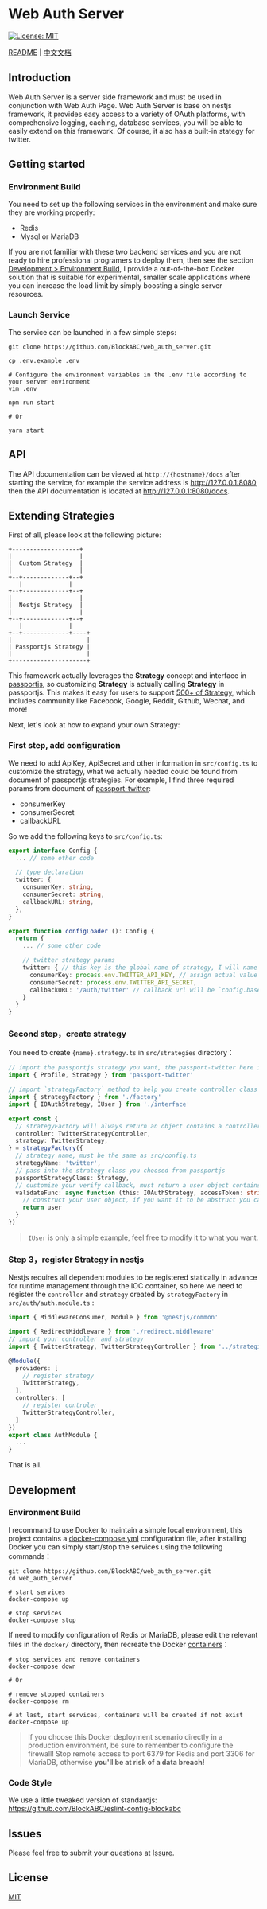 # Web Auth Server

[![License: MIT](https://img.shields.io/badge/License-MIT-green.svg)](https://opensource.org/licenses/MIT)

[README](README.md) | [中文文档](README.zh.md)


## Introduction

Web Auth Server is a server side framework and must be used in conjunction with Web Auth Page. Web Auth Server is base on nestjs framework, it provides easy access to a variety of OAuth platforms, with comprehensive logging, caching, database services, you will be able to easily extend on this framework. Of course, it also has a built-in stategy for twitter.


## Getting started

### Environment Build

You need to set up the following services in the environment and make sure they are working properly:

- Redis
- Mysql or MariaDB

If you are not familiar with these two backend services and you are not ready to hire professional programers to deploy them, then see the section [Development > Environment Build](#development), I provide a out-of-the-box Docker solution that is suitable for experimental, smaller scale applications where you can increase the load limit by simply boosting a single server resources.

### Launch Service

The service can be launched in a few simple steps:

```shell
git clone https://github.com/BlockABC/web_auth_server.git

cp .env.example .env

# Configure the environment variables in the .env file according to your server environment
vim .env

npm run start

# Or

yarn start
```


## API

The API documentation can be viewed at `http://{hostname}/docs` after starting the service, for example the service address is http://127.0.0.1:8080, then the API documentation is located at http://127.0.0.1:8080/docs.


## Extending Strategies

First of all, please look at the following picture:

```
+-------------------+
|                   |
|  Custom Strategy  |
|                   |
+--+-------------+--+
   |             |
+--+-------------+--+
|                   |
|  Nestjs Strategy  |
|                   |
+--+-------------+--+
   |             |
+--+-------------+----+
|                     |
| Passportjs Strategy |
|                     |
+---------------------+
```

This framework actually leverages the **Strategy** concept and interface in [passportjs](http://www.passportjs.org/), so customizing **Strategy** is actually calling **Strategy** in passportjs. This makes it easy for users to support [500+ of Strategy](http://www.passportjs.org/packages/), which includes community like Facebook, Google, Reddit, Github, Wechat, and more!

Next, let's look at how to expand your own Strategy:

### First step, add configuration

We need to add ApiKey, ApiSecret and other information in `src/config.ts` to customize the strategy, what we actually needed could be found from document of passportjs strategies. For example, I find three required params from document of [passport-twitter](https://github.com/jaredhanson/passport-twitter):

- consumerKey
- consumerSecret
- callbackURL

So we add the following keys to `src/config.ts`:

```typescript
export interface Config {
  ... // some other code

  // type declaration
  twitter: {
    consumerKey: string,
    consumerSecret: string,
    callbackURL: string,
  },
}

export function configLoader (): Config {
  return {
    ... // some other code

    // twitter strategy params
    twitter: { // this key is the global name of strategy, I will name it to strategyName in code below
      consumerKey: process.env.TWITTER_API_KEY, // assign actual value from process.env
      consumerSecret: process.env.TWITTER_API_SECRET,
      callbackURL: '/auth/twitter' // callback url will be `config.baseUrl + config.twitter.callbackURL`
    }
  }
}
```

### Second step，create strategy

You need to create `{name}.strategy.ts` in `src/strategies` directory：

```typescript
// import the passportjs strategy you want, the passport-twitter here is an example
import { Profile, Strategy } from 'passport-twitter'

// import `strategyFactory` method to help you create controller class and strategy class
import { strategyFactory } from './factory'
import { IOAuthStrategy, IUser } from './interface'

export const {
  // strategyFactory will always return an object contains a controller class and a strategy class, here I rename them with destructuring
  controller: TwitterStrategyController,
  strategy: TwitterStrategy,
} = strategyFactory({
  // strategy name, must be the same as src/config.ts
  strategyName: 'twitter',
  // pass into the strategy class you choosed from passportjs
  passportStrategyClass: Strategy,
  // customize your verify callback, must return a user object contains data what frontend expected
  validateFunc: async function (this: IOAuthStrategy, accessToken: string, accessTokenSecret: string, profile: Profile, done: (error: any, user?: any) => void): Promise<IUser> {
    // construct your user object, if you want it to be abstruct you can implement IUser interface
    return user
  }
})
```

> `IUser` is only a simple example, feel free to modify it to what you want.

### Step 3，register Strategy in nestjs

Nestjs requires all dependent modules to be registered statically in advance for runtime management through the IOC container, so here we need to register the `controller` and `strategy` created by `strategyFactory` in `src/auth/auth.module.ts` :

```typescript
import { MiddlewareConsumer, Module } from '@nestjs/common'

import { RedirectMiddleware } from './redirect.middleware'
// import your controller and strategy
import { TwitterStrategy, TwitterStrategyController } from '../strategies/twitter.strategy'

@Module({
  providers: [
    // register strategy
    TwitterStrategy,
  ],
  controllers: [
    // register controler
    TwitterStrategyController,
  ]
})
export class AuthModule {
  ...
}
```

That is all.


## Development

### Environment Build

I recommand to use Docker to maintain a simple local environment, this project contains a [docker-compose.yml](docker-compose.yml) configuration file, after installing Docker you can simply start/stop the services using the following commands：

```shell
git clone https://github.com/BlockABC/web_auth_server.git
cd web_auth_server

# start services
docker-compose up

# stop services
docker-compose stop
```

If need to modify configuration of Redis or MariaDB, please edit the relevant files in the `docker/` directory, then recreate the Docker [containers](https://www.docker.com/resources/what-container)：

```shell
# stop services and remove containers
docker-compose down

# Or

# remove stopped containers
docker-compose rm

# at last, start services, containers will be created if not exist
docker-compose up
```

> If you choose this Docker deployment scenario directly in a production environment, be sure to remember to configure the firewall! Stop remote access to port 6379 for Redis and port 3306 for MariaDB, otherwise **you'll be at risk of a data breach!**

### Code Style

We use a little tweaked version of standardjs: https://github.com/BlockABC/eslint-config-blockabc


## Issues

Please feel free to submit your questions at [Issure](https://github.com/BlockABC/web_auth_server/issues).


## License

[MIT](LICENSE)
